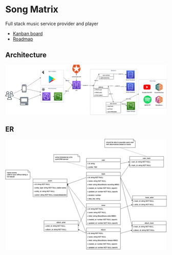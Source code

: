 # Song Matrix

Full stack music service provider and player

- [Kanban board](https://github.com/orgs/songmatrix/projects/1/views/1)
- [Roadmap](https://github.com/orgs/songmatrix/projects/1/views/2)

## Architecture

<img src="https://raw.githubusercontent.com/songmatrix/.github/master/profile/music-service-Architecture.drawio.png" />

## ER

<img src="https://raw.githubusercontent.com/songmatrix/.github/master/profile/music-service-ER.drawio.png" />
